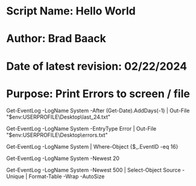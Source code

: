 # Script Name:                  Hello World
# Author:                       Brad Baack
# Date of latest revision:      02/22/2024
# Purpose:                      Print Errors to screen / file


Get-EventLog -LogName System -After (Get-Date).AddDays(-1) | Out-File "$env:USERPROFILE\Desktop\last_24.txt"


Get-EventLog -LogName System -EntryType Error | Out-File "$env:USERPROFILE\Desktop\errors.txt"

Get-EventLog -LogName System | Where-Object {$_.EventID -eq 16}

Get-EventLog -LogName System -Newest 20

Get-EventLog -LogName System -Newest 500 | Select-Object Source -Unique | Format-Table -Wrap -AutoSize
